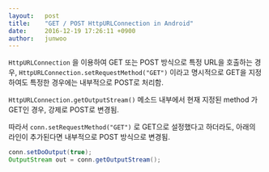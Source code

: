 ```yaml
---
layout:   post
title:    "GET / POST HttpURLConnection in Android"
date:     2016-12-19 17:26:11 +0900
author:   junwoo
---
```


`HttpURLConnection` 을 이용하여 GET 또는 POST 방식으로 특정 URL을 호출하는 경우,
`HttpURLConnection.setRequestMethod("GET")` 이라고 명시적으로 GET을 지정하여도 특정한 경우에는 내부적으로 POST로 처리함.

`HttpURLConnection.getOutputStream()` 메소드 내부에서 현재 지정된 method 가 GET인 경우, 강제로 POST로 변경됨.

따라서 `conn.setRequestMethod("GET")` 로 GET으로 설정했다고 하더라도, 아래의 라인이 추가된다면 내부적으로 POST 방식으로 변경됨.

```java
conn.setDoOutput(true);
OutputStream out = conn.getOutputStream();
```
